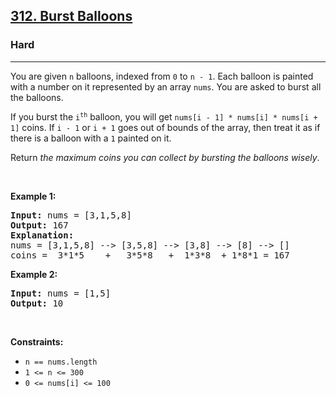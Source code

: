 <h2><a href="https://leetcode.com/problems/burst-balloons/">312. Burst Balloons</a></h2><h3>Hard</h3><hr><div style="user-select: auto;"><p style="user-select: auto;">You are given <code style="user-select: auto;">n</code> balloons, indexed from <code style="user-select: auto;">0</code> to <code style="user-select: auto;">n - 1</code>. Each balloon is painted with a number on it represented by an array <code style="user-select: auto;">nums</code>. You are asked to burst all the balloons.</p>

<p style="user-select: auto;">If you burst the <code style="user-select: auto;">i<sup style="user-select: auto;">th</sup></code> balloon, you will get <code style="user-select: auto;">nums[i - 1] * nums[i] * nums[i + 1]</code> coins. If <code style="user-select: auto;">i - 1</code> or <code style="user-select: auto;">i + 1</code> goes out of bounds of the array, then treat it as if there is a balloon with a <code style="user-select: auto;">1</code> painted on it.</p>

<p style="user-select: auto;">Return <em style="user-select: auto;">the maximum coins you can collect by bursting the balloons wisely</em>.</p>

<p style="user-select: auto;">&nbsp;</p>
<p style="user-select: auto;"><strong style="user-select: auto;">Example 1:</strong></p>

<pre style="position: relative; user-select: auto;"><strong style="user-select: auto;">Input:</strong> nums = [3,1,5,8]
<strong style="user-select: auto;">Output:</strong> 167
<strong style="user-select: auto;">Explanation:</strong>
nums = [3,1,5,8] --&gt; [3,5,8] --&gt; [3,8] --&gt; [8] --&gt; []
coins =  3*1*5    +   3*5*8   +  1*3*8  + 1*8*1 = 167<div class="open_grepper_editor" title="Edit &amp; Save To Grepper" style="user-select: auto;"></div></pre>

<p style="user-select: auto;"><strong style="user-select: auto;">Example 2:</strong></p>

<pre style="position: relative; user-select: auto;"><strong style="user-select: auto;">Input:</strong> nums = [1,5]
<strong style="user-select: auto;">Output:</strong> 10
<div class="open_grepper_editor" title="Edit &amp; Save To Grepper" style="user-select: auto;"></div></pre>

<p style="user-select: auto;">&nbsp;</p>
<p style="user-select: auto;"><strong style="user-select: auto;">Constraints:</strong></p>

<ul style="user-select: auto;">
	<li style="user-select: auto;"><code style="user-select: auto;">n == nums.length</code></li>
	<li style="user-select: auto;"><code style="user-select: auto;">1 &lt;= n &lt;= 300</code></li>
	<li style="user-select: auto;"><code style="user-select: auto;">0 &lt;= nums[i] &lt;= 100</code></li>
</ul>
</div>
